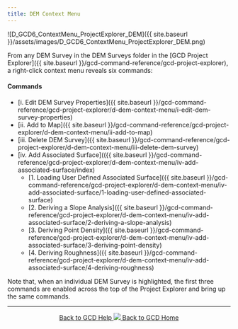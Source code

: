 ```yaml
---
title: DEM Context Menu
---
```


![D_GCD6_ContextMenu_ProjectExplorer_DEM]({{ site.baseurl }}/assets/images/D_GCD6_ContextMenu_ProjectExplorer_DEM.png)

From any DEM Survey in the DEM Surveys folder in the [GCD Project Explorer]({{ site.baseurl }}/gcd-command-reference/gcd-project-explorer), a right-click context menu reveals six commands:

#### Commands

- [i. Edit DEM Survey Properties]({{ site.baseurl }}/gcd-command-reference/gcd-project-explorer/d-dem-context-menu/i-edit-dem-survey-properties)
- [ii. Add to Map]({{ site.baseurl }}/gcd-command-reference/gcd-project-explorer/d-dem-context-menu/ii-add-to-map)
- [iii. Delete DEM Survey]({{ site.baseurl }}/gcd-command-reference/gcd-project-explorer/d-dem-context-menu/iii-delete-dem-survey)
- [iv. Add Associated Surface](({{ site.baseurl }}/gcd-command-reference/gcd-project-explorer/d-dem-context-menu/iv-add-associated-surface/index)
  - [1. Loading User Defined Associated Surface]({{ site.baseurl }}/gcd-command-reference/gcd-project-explorer/d-dem-context-menu/iv-add-associated-surface/1-loading-user-defined-associated-surface)
  - [2. Deriving a Slope Analysis]({{ site.baseurl }}/gcd-command-reference/gcd-project-explorer/d-dem-context-menu/iv-add-associated-surface/2-deriving-a-slope-analysis)
  - [3. Deriving Point Density]({{ site.baseurl }}/gcd-command-reference/gcd-project-explorer/d-dem-context-menu/iv-add-associated-surface/3-deriving-point-density)
  - [4. Deriving Roughness]({{ site.baseurl }}/gcd-command-reference/gcd-project-explorer/d-dem-context-menu/iv-add-associated-surface/4-deriving-roughness)

Note that, when an individual DEM Survey is highlighted, the first three commands are enabled across the top of the Project Explorer and bring up the same commands. 



------
<div align="center">
	<a class="hollow button" href="{{ site.baseurl }}/Help"><i class="fa fa-chevron-circle-left"></i>  Back to GCD Help </a>  
	<a class="hollow button" href="{{ site.baseurl }}/"><img src="{{ site.baseurl}}/assets/images/icons/GCDAddIn.png">  Back to GCD Home </a>  
</div>
